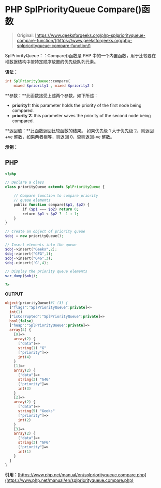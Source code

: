 # PHP SplPriorityQueue Compare()函数

> Original: [https://www.geeksforgeeks.org/php-splpriorityqueue-compare-function/](https://www.geeksforgeeks.org/php-splpriorityqueue-compare-function/)

SplPriorityQueue：：Compare()函数是 PHP 中的一个内置函数，用于比较要在堆数据结构中按特定顺序放置的优先级队列元素。

**语法：**

```php
int SplPriorityQueue::compare( 
    mixed $priority1 , mixed $priority2 )
```

**参数：**此函数接受上述两个参数，如下所述：

*   **priority1:** this parameter holds the priority of the first node being compared.
*   **priority 2:** this parameter saves the priority of the second node being compared.

**返回值：**此函数返回比较函数的结果。 如果优先级 1 大于优先级 2，则返回+ve 整数，如果两者相等，则返回 0，否则返回-ve 整数。

**示例：**

## PHP

```php
<?php

// Declare a class
class priorityQueue extends SplPriorityQueue {

    // Compare function to compare priority
    // queue elements
    public function compare($p1, $p2) {
        if ($p1 === $p2) return 0;
        return $p1 < $p2 ? -1 : 1;
    }
}

// Create an object of priority queue
$obj = new priorityQueue();

// Insert elements into the queue
$obj->insert("Geeks",2);
$obj->insert("GFG",1);
$obj->insert("G4G",3);
$obj->insert('G',4);

// Display the priority queue elements
var_dump($obj);

?>
```

**OUTPUT**

```php
object(priorityQueue)#1 (3) {
  ["flags":"SplPriorityQueue":private]=>
  int(1)
  ["isCorrupted":"SplPriorityQueue":private]=>
  bool(false)
  ["heap":"SplPriorityQueue":private]=>
  array(4) {
    [0]=>
    array(2) {
      ["data"]=>
      string(1) "G"
      ["priority"]=>
      int(4)
    }
    [1]=>
    array(2) {
      ["data"]=>
      string(3) "G4G"
      ["priority"]=>
      int(3)
    }
    [2]=>
    array(2) {
      ["data"]=>
      string(5) "Geeks"
      ["priority"]=>
      int(2)
    }
    [3]=>
    array(2) {
      ["data"]=>
      string(3) "GFG"
      ["priority"]=>
      int(1)
    }
  }
}
```

**引用：**[https://www.php.net/manual/en/splpriorityqueue.compare.php](https://www.php.net/manual/en/splpriorityqueue.compare.php)